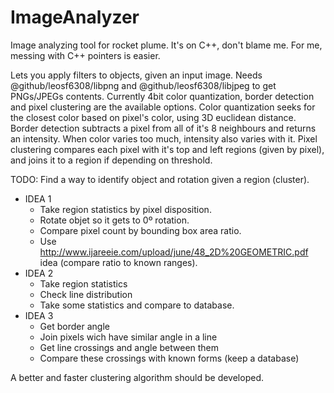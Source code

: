 # ImageAnalyzer
Image analyzing tool for rocket plume.
It's on C++, don't blame me. For me, messing with C++ pointers is easier.

Lets you apply filters to objects, given an input image. Needs @github/leosf6308/libpng and @github/leosf6308/libjpeg to get PNGs/JPEGs contents.
Currently 4bit color quantization, border detection and pixel clustering are the available options.
Color quantization seeks for the closest color based on pixel's color, using 3D euclidean distance.
Border detection subtracts a pixel from all of it's 8 neighbours and returns an intensity. When color varies too much, intensity also varies with it.
Pixel clustering compares each pixel with it's top and left regions (given by pixel), and joins it to a region if depending on threshold.

TODO:
Find a way to identify object and rotation given a region (cluster).
* IDEA 1
  * Take region statistics by pixel disposition.
  * Rotate objet so it gets to 0º rotation.
  * Compare pixel count by bounding box area ratio.
  * Use http://www.ijareeie.com/upload/june/48_2D%20GEOMETRIC.pdf idea (compare ratio to known ranges).
* IDEA 2
  * Take region statistics
  * Check line distribution
  * Take some statistics and compare to database.
* IDEA 3
  * Get border angle
  * Join pixels wich have similar angle in a line
  * Get line crossings and angle between them
  * Compare these crossings with known forms (keep a database)

A better and faster clustering algorithm should be developed.
